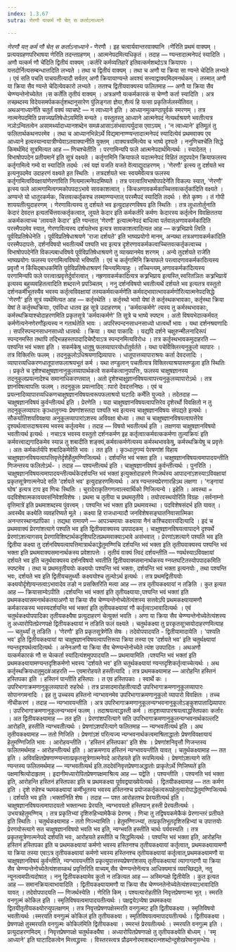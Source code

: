 ```yaml
---
index: 1.3.67
sutra: णेरणौ यत्कर्म णौ चेत् स कर्ताऽनाध्याने

---
```

_णेरणौ यत् कर्म णौ चेत् स कर्ताऽनाध्याने_ - णेरणौ । इह चत्वार्यवान्तरवाक्यानि ।णे॑रिति प्रथमं वाक्यम् । प्रत्ययग्रहणपरिभाषया णेरिति तदन्तग्रहणम् । आत्मनेपदमित्यधिकृतं । तदाह —  ण्यन्तादात्मनेपदं स्यादिति ।अणौ यत्कर्म णौ चे॑दिति द्वितीयं वाक्यम् ।कर्तरि कर्मव्यतिहारे॑ इतिवत्कर्मशब्दोऽत्र क्रियापरः । यत्तदोर्नित्यसम्बन्धात्तदिति लभ्यते । तथा च द्वितीयं वाक्यम् । तथा च अणौ या क्रिया सा ण्यन्ते चेदिति लभ्यते । एवं सति पचति पाचयतीत्यादौ सर्वतर् अणौ क्रियायाण्यन्ते अवश्यं सत्त्वाद्वाक्यमिदमनर्थकम् । तस्मात् अणौ या क्रिया सैव ण्यन्ते चेदित्येवकारो लभ्यते । ततश्च द्वितीयवाक्यस्य फलितमाह —  अणौ या क्रिया सैव चेण्ण्यन्तेनोच्येतेत ।स कर्ते॑ति तृतीयं वाक्यम् । अत्रअणौ यत्कर्मकारकं स चेण्णौ कर्ता स्यादिति । अत्र तच्छब्दस्य विदेयसमर्पककर्तृशब्दानुसारेण पुंलिङ्गता ज्ञेया,शैत्यं हि यत्सा प्रकृतिर्जलस्ये॑तिवत् । अथअनाध्याने॑ति चतुर्तं वक्यं व्याचष्टे —  न त्वाध्याने इति । आध्यानमुत्कण्ठापूर्वकं स्मरणम् । तत्र नात्मनेपदमिति प्रसज्यप्रतिषेधोऽयमिति मन्यते । वस्तुतस्तु आध्याने आत्मनेपदं नेत्यर्थाश्रयणे भवतीत्यत्र नञोऽन्वितत्वेन असामर्थ्यादाध्यानशब्देन सम#आसाऽसंभवात्पर्युदास एवाऽयम् । 'न त्वाध्याने' इतिमूलं तु फलितार्थकथनपरमेव । तथा च आध्यानभिन्नेऽर्थे विद्यमानाण्ण्यन्तादात्मनेपदं स्यादित्येवं प्रथमवाक्य एव आध्याने इत्यस्यान्वयात्रीण्येवाऽतवाक्यानीति युक्तम् ।वाक्यत्रय॑मित्येव च भाष्ये दृश्यते । ननुणिचश्चे॑ति सिद्धे किमर्थमिदं सूत्रमित्यत आह —  णिचश्चेतीति । परगामिन्यपि फले आत्मनेपदार्थमित्यर्थः । स्यादेतत् ।विभाषोपपदेन प्रतीयमाने॑ इति सूत्रं वक्ष्यते । कर्तृगामिनि क्रियाफले यदात्मनेपदं विहितं तदुपपदेन क्रियाफलस्य कर्तृगामित्वे गम्ये वा स्यादिति तदर्थः ।स्वं यज्ञं यजति यजते वे॑त्याद्युदाहरणम् । 'णेरणौ' इत्स्य तु दर्शयते भव इत्यनुपदमेव उदाहरणं वक्ष्यते इत स्थितिः । तत्रदर्शयते भवः स्वयमेवे॑त्यत्र फलस्य कर्तृगामित्वविवक्षायांणेरणा॑विति नित्यमात्मनेपदमिष्यते । तत्र परत्वात्विभाषोपपदेने॑ति विकल्पः स्यात्, 'णेरणौ' इत्स्य फले आत्मगामित्वगमकोपपदाऽभावे सावकाशत्वात् । किंचअणावकर्मकाच्चित्तवत्कर्तृका॑दिति वक्ष्यते । अण्यन्ते यो धातुरकर्मकः, चित्तवत्कर्तृकश्च तस्माण्ण्यन्तात् परस्मैपदं स्यादिति तदर्थः । शेते कृष्णः । तं गोपी शाययतीत्युदाहरणम् । णेरणावित्यस्य तु दर्शयते भव इत्युदाहरणविषय इति स्थितिः । तत्र लूधातोर्लुनाति केदारं देवदत्त इत्यतर्चित्तवत्कर्तृकत्वात्, लूयते केदार इति कर्मकर्तरि कर्मणः केदारस्य कर्तृत्वेन विवक्षिततया अकर्मकत्वाच्च 'लावयते केदार' इति ण्यन्तात् 'णेरणौ' इत्यात्मनेपदं बाधित्वा पर्तवात्अणावकर्मका॑दिति परस्मैपदमेव स्यात्, णेरणावित्यस्य दर्शयतेभव इत्यत्र सावकाशत्वादित्यत आह —  कत्र्रभिप्राये त्विति । पूर्वविप्रतिषेधेनेति । पूर्वविप्रतिषेधाश्रयणे 'राजा दर्शयते' इति भाष्यप्रयोगो मानम्, अन्यथा तत्रअणावकर्मका॑दिति परस्मैपदापत्तेः, दर्शनविषयो भवतीत्यर्थे पश्यति भव इत्यत्र दृशेरणावकर्मकत्वाच्चित्तवत्कर्तृकत्वाच्च ।विभाषोपपदेने॑ति विकल्पबाधविषये पूर्वविप्रतिषेधाश्रयणे तु व्याख्यानमेव शरणम् । अन्ये तुदर्शयते राजे॑ति भाष्यप्रयोगः फलस्य परगामित्वविषयो भविष्यति । एवं च कर्तृगामिनि क्रियाफले परत्वादणावकर्मकादित्यस्य प्रवृत्तौ न किंचिद्बाधकमिति पूर्वविप्रतिषेधाश्रयणं चिन्त्यमित्याहुः । तच्चिन्त्यम्,अणावकर्मका॑दित्यस्य परगामिन्यपि फले परत्वात्प्रवृत्तेर्दुर्वारत्वात् । नह्रणावकर्मकादित्यत्र कत्र्रभिप्राय इत्यस्ति,स्वरितञितः कत्र्रभिप्राये॑ इत्यस्य बहुव्यवहितत्वादिति शब्दरत्ने प्रपञ्चितम् । ननु दर्शनविषयो भवतीत्यर्थे दर्शयते भव इत्यतत्र वस्तुतो दर्शनकर्मीभूतस्यैव भवस्य कर्तृत्वविवक्षायां तस्यकर्मवत्कर्मणे॑ति कर्मवद्भावात्भावकर्मणो॑रित्यात्मनेपदसिद्धेः 'णेरणौ' इति सूत्रं व्यर्थमित्यत आह —  कर्तृस्थेति । कर्तृस्थो भावो येषां ते कर्तृस्थकभावकाः, कर्तृस्था क्रिया येषां ते कर्तृस्थक्रियाः, एवंविधा धातव इह सूत्रे उदाहरणम् । 'कर्मवत्कर्मणे' त्यस्य तु कर्मस्थभावकाः, कर्मस्थक्रियाश्चोदाहरणमिति प्रकृतसूत्रे 'कर्मवत्कर्मणे' ति सूत्रे च भाष्ये स्पष्टम । अतो विषयभेदात्कर्मवत् कर्मणे॑त्यनेनणेरणौ॑इत्यस्य न गतार्थतेति भावः । अपरिस्पन्दनसाधनसाध्यो धात्वर्थो भावः । यथा दर्शनश्रवणादिः । सपरिस्पन्दनसाधनसाध्यो धात्वर्थः । क्रिया । यथा पाकादिः । यद्यपि दर्शने चक्षुरुन्मीलनादिरूपं स्पन्दनमस्ति तथापि तद्भिन्नहस्तपादादिचेष्टैवाऽत्र स्पन्दनमित्यविरोधः । तत्र कर्तृस्थभावकमुदाहरति —  पश्यन्ति भवं भक्ता इति । सकर्मकेषु धातुषु फलव्यापारयोर्धातुर्वर्तते । यथा पचेर्विक्लित्त्यनुकूलो व्यापारः । तत्र विक्लित्तिः फलम् । तदनुकूलोऽधिश्रयणादिव्र्यापारः । धातूपात्तव्यापाराश्रयः कर्ता देवदत्तादिः । व्यापारव्यधिकरणधातूपात्तफलाश्रयभूतं कर्म । यथा तण्डुलान् पचतीत्यत्र विक्लित्त्याश्रयास्तण्डुला इति स्थितिः । प्रकृते च दृशेश्चाक्षुषज्ञानानुकूलव्यापार्थकत्वे सकर्मकत्वानुपपत्तिः, फलस्य चाक्षुषज्ञानस्य तदनुकूलप्रयत्नादेश्च समानाधिकरण्तवात् । अतो दृशेश्चाक्षुज्ञानविषयत्वापत्त्यनुकूलव्यापारोऽर्थः । तत्र ज्ञानविषत्वापत्तिः फलम् । तदनुकूलः प्रयत्नादिव्ापारो देवदत्तनिष्ठः । एवं च प्रयत्नादिव्यापारव्यधिकणचाक्षुषज्ञानविषयत्वरूपफलाश्रयो घटादिः कर्मेति युज्यते । तदेतदाह —  चाक्षुषज्ञानविषयं कुर्वन्तीत्यर्थ इति । प्रेरणेति । यदा चाक्षुषज्ञानविषयत्वापत्तिरेव दृशेरर्थो विवक्षितो न तु तदनुकूलव्यापारः कृञ्धातुगम्यः प्रेषणांशस्तदा पश्यति भव इत्यस्य चाक्षुषज्ञानविषयः संपद्यते इत्यर्थः । सौकर्यातिशयविवक्षया अनुकूलव्यापारांऽशस्य अविवक्षा बोध्या । तथा च चाक्षुषज्ञानविषयत्वापत्तेरेव दृश्यर्थत्वात्तदाश्रयस्य भवस्य कर्तृत्वमेव । तदाह —  विषयो भवतीत्यर्थ इति । लक्षणया चाक्षुषज्ञानविषयो भवतीत्यर्थ इत्यर्थः । नचाऽत्र भवस्य वस्तुतो दर्शनकर्मण इह कर्तृत्वात्कर्मवत्ककर्मणा तुल्यक्रियः॑ इति कर्मवत्त्वाद्यगादिकमेव स्यान्न तु शबादीति शङ्क्यं,कर्मवत्कर्मणे॑त्यस्य कर्मस्थभावकेषु, कर्मस्थक्रियेषु च प्रवृत्तेः । अतः कर्मकर्तर्यपि शबादिकमेवेति भावः । तत इति । कृञ्धातुगम्यं पेरषणांशं विहाय चाक्षुषज्ञानविषयत्वापत्तिवृत्तेर्दृशेर्हेतुमण्णिजित्यर्थः । दर्शयन्ति भवं भक्ता इति । चाक्षुषज्ञानविषयत्वमापादयन्तीति णिजन्तस्य फलितोऽर्थ- । तदाह — पश्यन्तीत्यर्थ इति । चाक्षुषज्ञानविषयं कुर्वन्तीत्यर्थः । पुनरिति । चाक्षुषज्ञानविषयत्वमापादयन्तीत्यर्थकेदर्शयन्ति भवं भक्ता॑ इत्युक्तोदाहरणे णिजर्थस्य आपादनांऽशस्याऽविवक्षायां प्रकृतसूत्रेणात्मनेपदे सति 'दर्शयते भव' इत्युदाहरणमित्यर्थः । अत्र ण्यन्तस्यप्रेरणारहिऽथ लक्षणा । 'गङ्गायां घोष' इत्यत्र टाप इव णिचः स्थितिः । चुरादेराकृतिगणत्वात्स्वार्थिको णिजित्यन्ये । इहेति । अवस्था = पदविशेषात्मकावयवसंनिवेशविशेषः । प्रथमा च तृतीया च प्रथमतृतीये । तयोरवस्थयोरिति विग्रहः ।सर्वनाम्नो वृत्तिमात्रे॑ इति प्रथमाशब्दस्य पुंवत्त्वम् । पश्यन्ति भवं भक्ता इति प्रथमावस्था । पदविशेषसंदर्भ इति यावत् । अवस्थैव कक्ष्येति व्यवहरिष्यते मूले । कक्ष्या हि राजधान्यादौ जनविशेषसङ्घातनिवासात्मिका अनन्तरस्थानप्रापिका । तद्यथा रामायणे — आपञ्चमायाः कक्ष्याया नैनं कश्चिदवारय॑दित्यादि । इदं च प्रथमवाक्यं प्रेरणांशत्यागे पश्यति भव इति द्वितीयवाक्यस्य उपपादकम् । चाक्षुषज्ञानविषयत्वापादने दृश्यर्थे प्रेरणांऽशत्यागसय् प्रेरणाविशिष्टार्थकदृशिघटितप्रथमवाक्याऽभावे असंभवात् । प्रेरणांऽशत्यागे पश्यति भव इति द्वितीया कक्ष्या तु दर्शनविषयत्वापत्तिमात्रार्थकाद्धेतुमण्णिचि दर्शयन्ति भवं भक्ता इति तृतीयवाक्यस्य पश्यन्ति भवं भक्ता इति प्रथमवाक्यसमानार्थकस्य प्रवेशापत्तेः । तृतीयं वाक्यं त्विदं दर्शयन्तीति  —  ण्यर्थस्याऽविवक्षायां दर्शयते भव इति चतुर्थवाक्यस्य दर्शनविषयो भवतीति द्वितीयवाक्य्समानार्थकस्य ण्नय्तघटितस्योपपादकमिति स्पष्टमेव । तथा च प्रथमतृतीययोः कक्ष्ययोः पश्यन्ति भवं भक्ताः, दर्शयन्ति भवं भक्ता इत्यनयोः , तथा पश्यन्ति भवः, दर्शयते भव इति द्वितीयचतुर्थ्योः कक्ष्ययोश्च तुल्योऽर्थ इत्यर्थः । तत्र प्रथमद्वितीययोः कक्ष्ययोर्दृशेण्र्यन्तत्वाऽभावादेव तङो न प्रसक्तिरिति मत्वा आह —  तत्र तृतीयकक्ष्यायां न तङिति । कुत इत्यत आह —  क्रियासाम्येऽपीति ।दर्शयन्ति भवं भक्ता॑ इति तृतीयक्ष्यायाः,पश्यन्ति भवं भक्ता॑ इति प्रथमकक्ष्यासमनार्थकतयाअणौ या क्रिया सैव चेण्ण्यन्तेनोच्येते॑त्यंशस्य सत्तवेऽपि प्रथमकक्ष्यायामणौ कर्मकारकस्य भवस्यदर्शयन्ति भवं भक्ता॑ इति तृतीयकक्ष्यायां णौ कर्तृत्वाऽभावादित्यर्थः । एवं चतुर्थकक्ष्योपपादिका तृतीयकक्ष्यैषा प्रत्युदाहरणं चेत्युक्तं भवति । अणा या क्रिया सैव चेण्ण्यन्तेनोच्येतेत्यंशस्य तु अध्यारोपितप्रेरणपक्षे द्वितीयकक्ष्यायां न तङिति फलं वक्ष्यते । चतुर्थकक्ष्या तु प्ररकृतसूत्र्सयोदाहरणमित्याह —  चतुर्थ्यां तु तङिति । 'णेरणौ' इति प्रकृतसूत्रेणे॑ति सेषः । तदेवोपपादयति - द्वितीयामादायेति । 'पश्यति भव' इति द्वितीयकक्ष्यायां या चाक्षुषज्ञानविषयत्वापत्तिरूपा क्रिया तस्या एव 'दर्शयते भव' इति चतुर्थक्ष्यायां ण्यन्तदृश्यर्थत्वादित्यर्थः । अनेनअणौ या क्रिया सैव चेण्ण्यन्तेनोच्येते त्यंश उपपादितः । अथअणौ यत्कर्मकारकं णौ स चेत्कर्ता स्या॑दित्यंशमुपपादयति —  प्रथमायामिति ।पश्यन्ति भवं भक्ता॑ इति प्रथमकक्ष्यायामण्यन्तदृशिकर्मणो भवस्य 'दर्शयते भव' इति चतुर्थकक्ष्यायां ण्यन्तदृशिकर्तृत्वाच्चेत्यर्थः । अथ कर्तृस्थक्रियधातुमुद#आहरति — एवमारोहयते हस्तीत्यादि । तत्र प्रथमकक्ष्यामाह —  आरोहन्ति हस्तिनं हस्तिपका इति । हस्तिनं पान्तीति हस्तिपाः । त एव हस्तिपकाः । स्वार्थे कः । उपरिभागाक्रमणानुकूलव्यापारो रुहरेर्थः । तत्र प्रासादमारोहतीत्यादौ उपरिभागाक्रमणानुकूलव्यापारः सोपानगमनादिः । इह तु उच्चस्य हस्तिनो न्यग्भावनमेव उपरिभागाक्रमणानुकूलो व्यापारो विवक्षितः । तच्च नीचीकरणं । तदाह —  न्यग्भावयन्तीति । अत्र उपरिभागाक्रमणानुकूलन्यग्भवनानुकूलोऽङ्कुशपातादिव्र्यापारः । उपरिभागाक्रमणानुकूलन्यग्भवनं फलम् । तदाश्रयत्वाद्धस्ती कर्म । तादृशव्यापारश्रयत्वाद्धस्तिपकाः कर्तारः । अत द्वितीयकक्ष्यामाह —  तत इति । प्रेरणांशपरित्यागे सति उपरिभागाक्रमणानुकूलन्यग्भवनार्थकाल्लटि आरोहति, हस्तीति न्यग्भवतीत्यर्थः । प्रेषणांऽशपरित्यागे फलितमाह —  न्यग्भवतीत्यर्थ इति । अथ तृतीयकक्ष्यामाह —  ततो णिजिति । प्रेषणांऽशं परित्यज्य न्यग्भवनार्थकत्वमाश्रिताद्धातोः प्रेषणविवक्षायायं हेतुमण्णिजिति भावः । आरोहयन्तीति । 'हस्तिनं हस्तिपका' इति शेषः । प्रेषणांशनिवृत्तौ णिजन्तस्य फलितमर्थमाह - आरोहन्तीत्यर्थ इति । आक्रमणाय हस्तिनं न्यग्भावयन्तीति यावत् । चतुर्थकक्ष्यामाह —  तत इति । अविवक्षितप्रेषणाण्ण्यन्तात्प्रकृतसूत्रेणात्मनेपदे आरोहयते इति रूपमित्यर्थः । प्रेषणांऽशत्यागे सति ण्यन्तस्य फलितमर्थमाह —  न्यग्भवतीत्यर्थ इति.तददेवंनिवृत्तप्रेषणाअद्धातोः प्राकृतेऽर्थे णिजिष्यते॑ इति पक्षमाश्रित्योदाहृतम् । इदानीमध्यारोपितप्रेषणपक्षमाश्रित्य आह —  यद्वेति । पश्यन्तीति । पश्यनति भवं भक्ता इति, आरोहन्ति हस्तिनं हस्तिपका इति च प्रथमकक्ष्या पूर्ववद्व्याख्येयेत्यर्थः । द्वितयीकक्ष्यामाह —  ततः कर्मण इति । दृशे रुहेश्च प्थमकक्ष्यायां कर्मीभूतस्य भवस्य हस्तिनश्च प्रयोजकर्तृकत्वरूपहेतुत्वारोपाद्धेतुमण्णिजित्यर्थः । दर्शयति भव इति ।भक्ता॑निति शेषः । तदाह —  पश्त आरोहतश्च प्रेरयतीत्यर्थ इति । चाक्षुषज्ञानविषयत्वमापादयतो भक्तान्भवः प्रेरयति, न्यग्भावयतो हस्तिपान् हस्ती प्रेरयतीत्यर्थः । उभयत्रहेतुमण्णिच् । तत्र प्रकृतिभ्यां दृशिरुहिभ्यामेकैकं प्रेरणम् । णिचा तु तद्विषयकमेकैकं प्रेरणान्तरं प्रतीयते इति स्थितिः । चतुर्थकक्ष्यामाह - ततो णिज्भ्यामिति । हेतुमण्णिज्भ्यां, तत्प्रकृतिभूतदृशिरुहिभ्यां च उपात्तयोः प्रेरणयोस्त्यागे सत चाक्षुषज्ञानविषयो भवति भव इति, न्यग्भवति हस्तीति चार्थः पर्यवस्यति । तत्र प्रकृतसूत्रेणात्मनेपदे दर्शयति भवः, आरोहयते हस्तीति च सिद्धमित्यर्थः । पश्यन्ति भवं भक्ता इति, आरोहन्ति हस्तिनं हस्तिपका इति च प्रथमकक्ष्यायां कर्मणो भवस्य हस्तिनश्च तृतीयकक्ष्यायां कर्तृत्वात्, प्रथमकक्ष्यायामणौ या क्रिया तस्या एवाऽत्र तृतीयकक्ष्यायां कर्मणो भवस्य हस्तिनश्च तृतीयकक्ष्यायां कर्तृत्वात्,प्रथमकक्ष्यामणौ या चाक्षुषज्ञानविषयं कुर्वन्तीति, न्यग्भावयन्तीति प्रकृत्युपात्तस्यप्रेषणांशसय् तृतीयकक्ष्यायां त्यागागदणौ या क्रिया सैव चेण्ण्यन्तेनोच्येतेत्यंशसय्कथं प्रवृत्तिरिति वाच्यम्,सैव चेण्ण्यन्तेने॑त्यत्र आधिक्यमात्रं व्यवच्छिद्यते, नतु न्यूनत्वमपीत्यदोषात् । ननु द्वितीयकक्ष्यामेव कुतो न तङित्यत आह —  अस्मिन्पक्षे द्वितीयेति । कुत इत्यत आह —  समानक्रियत्वाभावादिति । द्वितीयकक्ष्यायामणौ या क्रिया सैव चेण्ण्य्नतेनोच्येतेत्यंशस्याऽभावादिति यावत् । तदेवोपपादयति —  णिजर्थस्येति । णेरिति किम्  । पश्यत्यारोहतीति निवृत्तप्रेषणान्मा भूत् । स्मरति वनगुल्मं कोकिल इति । स्मृतिविषयत्वमापादयतीत्यर्थः । पक्षद्वयेऽप्येषा प्रथमकक्ष्या द्वितयीतृतीयकक्ष्योरप्युपलक्षणम् । तत्र निवृत्तप्रेषणपक्षेस्मरति वनगुल्मट इति द्वितीयकक्ष्या । स्मृतिविषयो भवतीत्यर्थः ।स्मरयति वनगुल्मं कोकिल॑ इति तृतीयकक्ष्या । स्मृतिविषयत्वमापादयतीत्यर्थः । द्वितीयकक्ष्या । प्रेषणपक्षे तुस्मरयति वनगुल्मः कोकिल॑मिति द्वितीयकक्ष्या । स्मरन्तं प्रेरयतीत्यर्थः । स्मरयति वनगुल्म इति । प्रत्युदाहरणमिदम् । निवृत्तप्रेषणपक्षे चतुर्थकक्ष्यैषा । अध्यारोपितप्रेषणपक्षे तु तृतीयकक्ष्येति बोध्यम् । 'स्मृ आध्याने' इति घाटादिकत्वेन मित्त्वद्ध्रस्वः । विस्तरस्त्वत्र प्रौढमनोरमाशब्दरत्नशब्दोन्दुशेखरेष्वनुसन्धेयः ।